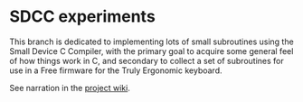 SDCC experiments
================

This branch is dedicated to implementing lots of small subroutines
using the Small Device C Compiler, with the primary goal to acquire
some general feel of how things work in C, and secondary to collect a
set of subroutines for use in a Free firmware for the Truly Ergonomic
keyboard.

See narration in the [project wiki][].

[project wiki]: https://github.com/yurivkhan/teck/wiki/SDCC-experiments